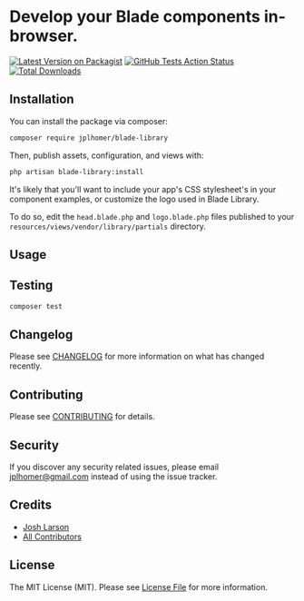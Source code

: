 # Develop your Blade components in-browser.

[![Latest Version on Packagist](https://img.shields.io/packagist/v/jplhomer/blade-library.svg?style=flat-square)](https://packagist.org/packages/jplhomer/blade-library)
[![GitHub Tests Action Status](https://img.shields.io/github/workflow/status/jplhomer/blade-library/run-tests?label=tests)](https://github.com/jplhomer/blade-library/actions?query=workflow%3Arun-tests+branch%3Amaster)
[![Total Downloads](https://img.shields.io/packagist/dt/jplhomer/blade-library.svg?style=flat-square)](https://packagist.org/packages/jplhomer/blade-library)


## Installation

You can install the package via composer:

```bash
composer require jplhomer/blade-library
```

Then, publish assets, configuration, and views with:

```bash
php artisan blade-library:install
```

It's likely that you'll want to include your app's CSS stylesheet's in your component examples, or customize the logo used in Blade Library.

To do so, edit the `head.blade.php` and `logo.blade.php` files published to your `resources/views/vendor/library/partials` directory.


## Usage

## Testing

``` bash
composer test
```

## Changelog

Please see [CHANGELOG](CHANGELOG.md) for more information on what has changed recently.

## Contributing

Please see [CONTRIBUTING](CONTRIBUTING.md) for details.

## Security

If you discover any security related issues, please email jplhomer@gmail.com instead of using the issue tracker.

## Credits

- [Josh Larson](https://github.com/jplhomer)
- [All Contributors](../../contributors)

## License

The MIT License (MIT). Please see [License File](LICENSE.md) for more information.
